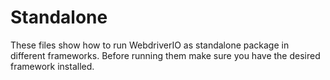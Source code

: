 # Standalone

These files show how to run WebdriverIO as standalone package in different frameworks. Before running them make sure you have the desired framework installed.
